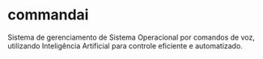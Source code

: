 # commandai
Sistema de gerenciamento de Sistema Operacional por comandos de voz, utilizando Inteligência Artificial para controle eficiente e automatizado.
